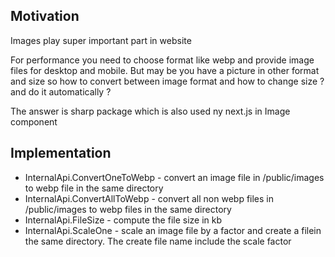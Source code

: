 <h2>Motivation</h2>
<p>Images play super important part in website</p>
<p>For performance you need to choose format like webp and provide image files for desktop and mobile. But may be you have a picture in other format and size so how to convert between image format and how to change size ? and do it automatically ?</p>

<p>The answer is sharp package which is also used ny next.js in Image component</p>

<h2>Implementation</h2>
<ul>
<li>InternalApi.ConvertOneToWebp - convert an image file in /public/images to webp file in the same directory</li>
<li>InternalApi.ConvertAllToWebp - convert all non webp files in /public/images to webp files in the same directory</li>
<li>InternalApi.FileSize - compute the file size in kb</li>
<li>InternalApi.ScaleOne - scale an image file by a factor and create a filein the same directory. The create file name include the scale factor</li>
</ul>